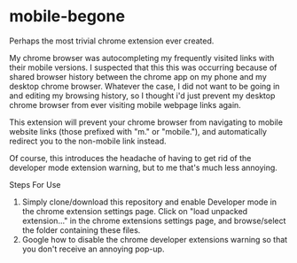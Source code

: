 # mobile-begone

Perhaps the most trivial chrome extension ever created. 

My chrome browser was autocompleting my frequently visited links with their mobile versions. I suspected that this this was occurring because of shared browser history between the chrome app on my phone and my desktop chrome browser. Whatever the case, I did not want to be going in and editing my browsing history, so I thought i'd just prevent my desktop chrome browser from ever visiting mobile webpage links again.

This extension will prevent your chrome browser from navigating to mobile website links (those prefixed with "m." or "mobile."), and automatically redirect you to the non-mobile link instead.

Of course, this introduces the headache of having to get rid of the developer mode extension warning, but to me that's much less annoying.



Steps For Use
1. Simply clone/download this repository and enable Developer mode in the chrome extension settings page. Click on "load unpacked extension..." in the chrome extensions settings page, and browse/select the folder containing these files.
2. Google how to disable the chrome developer extensions warning so that you don't receive an annoying pop-up.
